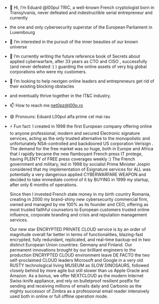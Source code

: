 - 👋 Hi, I’m Eduard @l00pul TRIC, a well-known French cryptologist born in Transylvania, never defeated and indestructible serial entrepreneur and currently
- the one and only cybersecurity superstar of the European Parliament in Luxembourg  
- 👀 I’m interested in the pursuit of the inner beauties of our known universe
- 🌱 I’m currently writing the future reference book of Secrets about applied cyberwarfare, after 33 years as CTO and CISO
    , successfully (and never defeated :) ) guarding the online assets of very big global corporations who were my customers. 
- 💞️ I’m looking to help nextgen online leaders and entrepreneurs get rid of their existing blocking obstacles
-  and eventually thrive together in the IT&C industry.
- 📫 How to reach me net0pz@l00p.ro
- 😄 Pronouns: Eduard L00pul alfa prime cel mai rau
- ⚡ Fun fact: I created in 1998  the first European company offering online to anyone professional, modern and 
  secured Electronic signature services, acting as the only trusted alternative to the monopolistic and unfortunately 
  NSA-controlled and backdoored US corporation Verisign .
  The demand for the free market was so huge, both in Europe and Africa that I rapidly became the
  new flamboyant French press IT protege, having PLENTY of FREE press coverages weekly :)
  The French government and military, led in 1998 by socialist Prime Minister Jospin considered
  that my implementation of Esignature services for ALL was potentially a very dangerous
  applied CYBERWARFARE WEAPON and decided to take immediate control of it by BUYING in 1999 my startup, after only
  6 months of  operations.
  
  Since then I invested French state money in my birth country Romania, creating in 2000 my brand-shiny 
  new cybersecurity commercial firm, owned and managed by me 100% as its founder and CEO, offering as
  most trusted faithful counselors  to European customers trusted online influence, corporate branding and
  crisis and reputation management services.

  Our new star ENCRYPTED PRIVATE CLOUD service is by an order of magnitude  overall far better in terms of functionalities,
  blazing-fast  encrypted, fully redundant, replicated, and real-time backup-ed in two distinct European Union countries:
  Germany and Finland.
  Our permanent innovations brought by our brilliant engineers to the production ENCRYPTED CLOUD environment leave DE FACTO
  the two self-proclaimed CLOUD leaders Microsoft and Google in a very old RUSTY technological living
  MUSEUM as SLOW DINOSAURS, followed closely behind by more agile but still slower than us Apple Oracle and Amazon.
  As a bonus, we offer NEXTCLOUD as the modern Internet Swiss-knife appliance,
  and rely on bulletproof resilient postfix for sending and receiving millions of
  emails daily and Carbonio as the mighty successor of Zimbra as a professional
  email reader intensively used both in online or full offline operation mode. 


